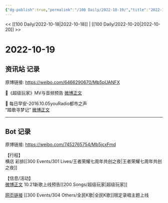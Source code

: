 ```yaml
---
{"dg-publish":true,"permalink":"/100 Daily/2022-10-19/","title":"2022-10-19","created":"2022-11-09T02:25:40.000+08:00","updated":"2023-01-09T19:11:54.769+08:00"}
---
```



<< [[100 Daily/2022-10-18\|2022-10-18]] | [[100 Daily/2022-10-20\|2022-10-20]] >>

# 2022-10-19

## 资讯站 记录

原博链接: https://weibo.com/6466290670/Mb5pUANFX

🌟《超级玩家》MV与音频预告 [微博正文](https://weibo.com/detail/4826359618603293)

🌟 每日早安-2016.10.05youRadio都市之声  
“踏歌寻梦记” [微博正文](https://weibo.com/detail/4826207847188933)

---
## Bot 记录

原博链接: https://weibo.com/7452765754/Mb5jcxFmd

【行程】  
横店 彩排[[300 Events/301 Lives/王者荣耀七周年共创之夜\|王者荣耀七周年共创之夜]]

【信息/活动】  
[微博正文](https://weibo.com/detail/4826358323088031) 10.21新歌上线预告[[200 Songs/超级玩家\|超级玩家]]

[网页链接](https://weibo.cn/sinaurl?u=https%3A%2F%2Fstatic-g7.kg.qq.com%2Fgtimg%2Fmusic%2Fcommon%2Fupload%2Fkgvisual%2FZY8-ij46B%2Findex.html) [[300 Events/304 Others/全民K歌\|全民K歌]]限定录唱主题上线
